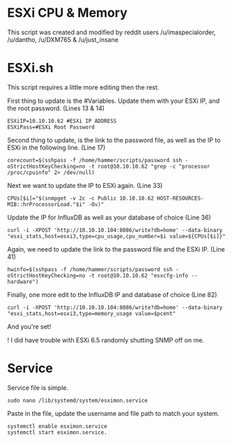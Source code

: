 # ESXi CPU & Memory

This script was created and modified by reddit users /u/imaspecialorder, /u/dantho, /u/DXM765 & /u/just_insane

# ESXi.sh
This script requires a little more editing then the rest. 

First thing to update is the #Variables. Update them with your ESXi IP, and the root password. (Lines 13 & 14)
```
ESXiIP=10.10.10.62 #ESXi IP ADDRESS
ESXiPass=#ESXi Root Password
```

Second thing to update, is the link to the password file, as well as the IP to ESXi in the following line. (Line 17)
```
corecount=$(sshpass -f /home/hammer/scripts/password ssh -oStrictHostKeyChecking=no -t root@10.10.10.62 "grep -c ^processor /proc/cpuinfo" 2> /dev/null)
```

Next we want to update the IP to ESXi again. (Line 33)
```
CPUs[$i]="$(snmpget -v 2c -c Public 10.10.10.62 HOST-RESOURCES-MIB::hrProcessorLoad."$i" -Ov)"
```

Update the IP for InfluxDB as well as your database of choice (Line 36)
```
curl -i -XPOST 'http://10.10.10.104:8086/write?db=home' --data-binary "esxi_stats,host=esxi3,type=cpu_usage,cpu_number=$i value=${CPUs[$i]}"
```

Again, we need to update the link to the password file and the ESXi IP. (Line 41)
```
hwinfo=$(sshpass -f /home/hammer/scripts/password ssh -oStrictHostKeyChecking=no -t root@10.10.10.62 "esxcfg-info --hardware")
```

Finally, one more edit to the InfluxDB IP and database of choice (Line 82)
```
curl -i -XPOST 'http://10.10.10.104:8086/write?db=home' --data-binary "esxi_stats,host=esxi3,type=memory_usage value=$pcent"
```

And you're set! 

! I did have trouble with ESXi 6.5 randomly shutting SNMP off on me. 

# Service
Service file is simple.
```
sudo nano /lib/systemd/system/esximon.service
```

Paste in the file, update the username and file path to match your system. 

```
systemctl enable esximon.service
systemctl start esximon.service. 